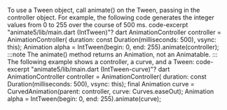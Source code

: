To use a Tween object, call animate() on the Tween,
passing in the controller object. For example,
the following code generates the
integer values from 0 to 255 over the course of 500 ms.
code-excerpt "animate5/lib/main.dart (IntTween)"?
dart
AnimationController controller = AnimationController(
    duration: const Duration(milliseconds: 500), vsync: this);
Animation<int> alpha = IntTween(begin: 0, end: 255).animate(controller);
:::note
The animate() method returns an Animation,
not an Animatable.
:::
The following example shows a controller, a curve, and a Tween:
code-excerpt "animate5/lib/main.dart (IntTween-curve)"?
dart
AnimationController controller = AnimationController(
    duration: const Duration(milliseconds: 500), vsync: this);
final Animation<double> curve =
    CurvedAnimation(parent: controller, curve: Curves.easeOut);
Animation<int> alpha = IntTween(begin: 0, end: 255).animate(curve);
